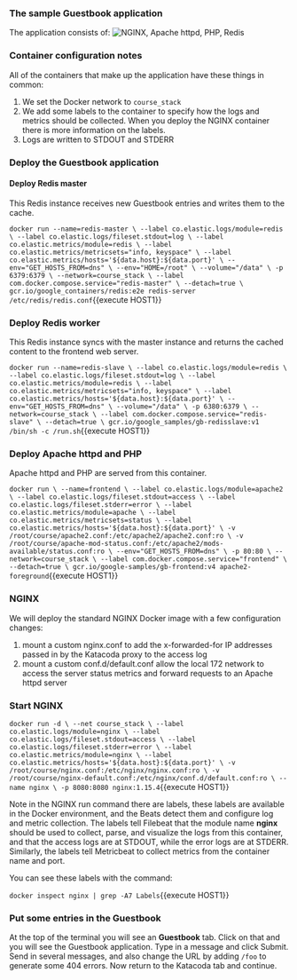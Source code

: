 ### The sample Guestbook application
The application consists of:
![NGINX, Apache httpd, PHP, Redis](https://raw.githubusercontent.com/elastic/katacoda-scenarios/master/images/GuestbookArchWithNGINX.001.png)

### Container configuration notes
All of the containers that make up the application have these things in common:
1. We set the Docker network to `course_stack`
1. We add some labels to the container to specify how the logs and metrics should be collected. When you deploy the NGINX container there is more information on the labels.
1. Logs are written to STDOUT and STDERR

### Deploy the Guestbook application

#### Deploy Redis master
This Redis instance receives new Guestbook entries and writes them to the cache.

`docker run --name=redis-master \
  --label co.elastic.logs/module=redis \
  --label co.elastic.logs/fileset.stdout=log \
  --label co.elastic.metrics/module=redis \
  --label co.elastic.metrics/metricsets="info, keyspace" \
  --label co.elastic.metrics/hosts='${data.host}:${data.port}' \
  --env="GET_HOSTS_FROM=dns" \
  --env="HOME=/root" \
  --volume="/data" \
  -p 6379:6379 \
  --network=course_stack \
  --label com.docker.compose.service="redis-master" \
  --detach=true \
  gcr.io/google_containers/redis:e2e redis-server /etc/redis/redis.conf`{{execute HOST1}}

### Deploy Redis worker
This Redis instance syncs with the master instance and returns the cached content to the frontend web server.

`docker run --name=redis-slave \
  --label co.elastic.logs/module=redis \
  --label co.elastic.logs/fileset.stdout=log \
  --label co.elastic.metrics/module=redis \
  --label co.elastic.metrics/metricsets="info, keyspace" \
  --label co.elastic.metrics/hosts='${data.host}:${data.port}' \
  --env="GET_HOSTS_FROM=dns" \
  --volume="/data" \
  -p 6380:6379 \
  --network=course_stack \
  --label com.docker.compose.service="redis-slave" \
  --detach=true \
  gcr.io/google_samples/gb-redisslave:v1 /bin/sh -c /run.sh`{{execute HOST1}}

### Deploy Apache httpd and PHP
Apache httpd and PHP are served from this container.

`docker run \
  --name=frontend \
  --label co.elastic.logs/module=apache2 \
  --label co.elastic.logs/fileset.stdout=access \
  --label co.elastic.logs/fileset.stderr=error \
  --label co.elastic.metrics/module=apache \
  --label co.elastic.metrics/metricsets=status \
  --label co.elastic.metrics/hosts='${data.host}:${data.port}' \
  -v /root/course/apache2.conf:/etc/apache2/apache2.conf:ro \
  -v /root/course/apache-mod-status.conf:/etc/apache2/mods-available/status.conf:ro \
  --env="GET_HOSTS_FROM=dns" \
  -p 80:80 \
  --network=course_stack \
  --label com.docker.compose.service="frontend" \
  --detach=true \
  gcr.io/google-samples/gb-frontend:v4 apache2-foreground`{{execute HOST1}}


### NGINX
We will deploy the standard NGINX Docker image with a few configuration changes:
1. mount a custom nginx.conf to add the x-forwarded-for IP addresses passed in by the Katacoda proxy to the access log
1. mount a custom conf.d/default.conf allow the local 172 network to access the server status metrics and forward requests to an Apache httpd server

### Start NGINX
`docker run -d \
--net course_stack \
--label co.elastic.logs/module=nginx \
--label co.elastic.logs/fileset.stdout=access \
--label co.elastic.logs/fileset.stderr=error \
--label co.elastic.metrics/module=nginx \
--label co.elastic.metrics/hosts='${data.host}:${data.port}' \
-v /root/course/nginx.conf:/etc/nginx/nginx.conf:ro \
-v /root/course/nginx-default.conf:/etc/nginx/conf.d/default.conf:ro \
--name nginx \
-p 8080:8080 nginx:1.15.4`{{execute HOST1}}

Note in the NGINX run command there are labels, these labels are available in the Docker environment, and the Beats detect them and configure log and metric collection.  The labels tell Filebeat that the module name **nginx** should be used to collect, parse, and visualize the logs from this container, and that the access logs are at STDOUT, while the error logs are at STDERR.  Similarly, the labels tell Metricbeat to collect metrics from the container name and port.

You can see these labels with the command:

`docker inspect nginx | grep -A7 Labels`{{execute HOST1}}

### Put some entries in the Guestbook
At the top of the terminal you will see an **Guestbook** tab.  Click on that and you will see the Guestbook application.  Type in a message and click Submit.  Send in several messages, and also change the URL by adding `/foo` to generate some 404 errors.  Now return to the Katacoda tab and continue.

